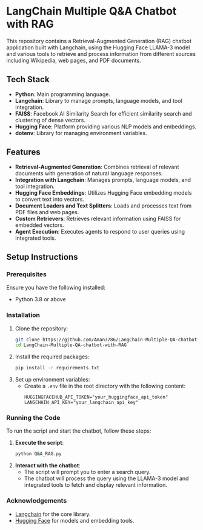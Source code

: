# LangChain Multiple Q&A Chatbot with RAG

This repository contains a Retrieval-Augmented Generation (RAG) chatbot application built with Langchain, using the Hugging Face LLAMA-3 model and various tools to retrieve and process information from different sources including Wikipedia, web pages, and PDF documents.
## Tech Stack
- **Python**: Main programming language.
- **Langchain**: Library to manage prompts, language models, and tool integration.
- **FAISS**: Facebook AI Similarity Search for efficient similarity search and clustering of dense vectors.
- **Hugging Face**: Platform providing various NLP models and embeddings.
- **dotenv**: Library for managing environment variables.
## Features
- **Retrieval-Augmented Generation**: Combines retrieval of relevant documents with generation of natural language responses.
- **Integration with Langchain**: Manages prompts, language models, and tool integration.
- **Hugging Face Embeddings**: Utilizes Hugging Face embedding models to convert text into vectors.
- **Document Loaders and Text Splitters**: Loads and processes text from PDF files and web pages.
- **Custom Retrievers**: Retrieves relevant information using FAISS for embedded vectors.
- **Agent Execution**: Executes agents to respond to user queries using integrated tools.
## Setup Instructions
### Prerequisites
Ensure you have the following installed:
- Python 3.8 or above
### Installation
1. Clone the repository:
   ```sh
   git clone https://github.com/Aman3786/LangChain-Multiple-QA-chatbot-with-RAG.git
   cd LangChain-Multiple-QA-chatbot-with-RAG
   ```
2. Install the required packages:
   ```sh
   pip install -r requirements.txt
   ```
3. Set up environment variables:
   - Create a `.env` file in the root directory with the following content:
     ```env
     HUGGINGFACEHUB_API_TOKEN="your_huggingface_api_token"
     LANGCHAIN_API_KEY="your_langchain_api_key"
     ```
### Running the Code
To run the script and start the chatbot, follow these steps:
1. **Execute the script**:
   ```sh
   python Q&A_RAG.py
   ```
2. **Interact with the chatbot**:
   - The script will prompt you to enter a search query.
   - The chatbot will process the query using the LLAMA-3 model and integrated tools to fetch and display relevant information.

### Acknowledgements
- [Langchain](https://python.langchain.com/v0.2/docs/introduction/) for the core library.
- [Hugging Face](https://huggingface.co/) for models and embedding tools.
